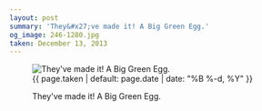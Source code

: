 ```yaml
---
layout: post
summary: 'They&#x27;ve made it! A Big Green Egg.'
og_image: 246-1280.jpg
taken: December 13, 2013
---
```


<figure class="post">
 <img alt="They've made it! A Big Green Egg." sizes="(min-width: 700px) 50vw, calc(100vw - 2rem)" src="{{ site.assets_url }}/246-640.jpg" srcset="{{ site.assets_url }}/246-1280.jpg 1280w, {{ site.assets_url }}/246-960.jpg 960w, {{ site.assets_url }}/246-640.jpg 640w, {{ site.assets_url }}/246-320.jpg 320w"/>
 <figcaption>
  <time>
   {{ page.taken | default: page.date | date: "%B %-d, %Y" }}
  </time>
  <p>
   They've made it! A Big Green Egg.
  </p>
 </figcaption>
</figure>
